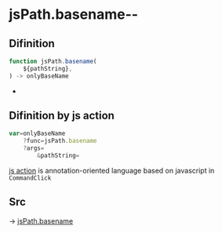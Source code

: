 # jsPath.basename--

## Difinition

```js.js
function jsPath.basename(
	${pathString},
) -> onlyBaseName
```

- 


## Difinition by js action

```js.js
var=onlyBaseName
	?func=jsPath.basename
	?args=
		&pathString=
```

[js action](#) is annotation-oriented language based on javascript in `CommandClick`



## Src

-> [jsPath.basename](https://github.com/puutaro/CommandClick/blob/master/app/src/main/java/com/puutaro/commandclick/fragment_lib/terminal_fragment/js_interface/JsPath.kt#L104)


